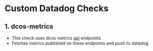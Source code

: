 # Custom Datadog Checks

## 1. dcos-metrics
- This check uses dcos metrics [api](https://docs.mesosphere.com/1.11/metrics/metrics-api/) endpoints
- Fetches metrics published on these endpoints and push to datadog
